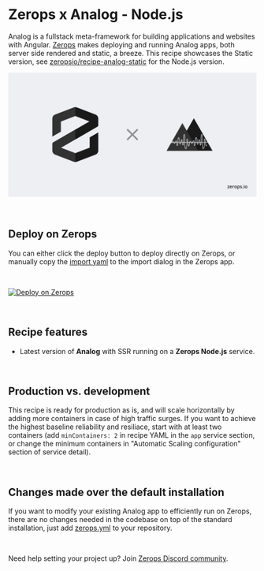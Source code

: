 # Zerops x Analog - Node.js

Analog is a fullstack meta-framework for building applications and websites with Angular. [Zerops](https://zerops.io) makes deploying and running Analog apps, both server side rendered and static, a breeze. This recipe showcases the Static version, see [zeropsio/recipe-analog-static](https://github.com/zeropsio/recipe-analog-static) for the Node.js version.

![analog](https://github.com/zeropsio/recipe-shared-assets/blob/main/covers/svg/cover-analog.svg)

<br/>

## Deploy on Zerops

You can either click the deploy button to deploy directly on Zerops, or manually copy the [import yaml](https://github.com/zeropsio/recipe-analog-nodejs/blob/main/zerops-project-import.yml) to the import dialog in the Zerops app.

<br/>

[![Deploy on Zerops](https://github.com/zeropsio/recipe-shared-assets/blob/main/deploy-button/green/deploy-button.svg)](https://app.zerops.io/recipe/analog-nodejs)

<br/>

## Recipe features

- Latest version of **Analog** with SSR running on a **Zerops Node.js** service.

<br/>

## Production vs. development

This recipe is ready for production as is, and will scale horizontally by adding more containers in case of high traffic surges. If you want to achieve the highest baseline reliability and resiliace, start with at least two containers (add `minContainers: 2` in recipe YAML in the `app` service section, or change the minimum containers in "Automatic Scaling configuration" section of service detail).

<br/>

## Changes made over the default installation

If you want to modify your existing Analog app to efficiently run on Zerops, there are no changes needed in the codebase on top of the standard installation, just add [zerops.yml](https://github.com/zeropsio/recipe-analog-nodejs/blob/main/zerops.yml) to your repository.


<br/>

Need help setting your project up? Join [Zerops Discord community](https://discord.com/invite/WDvCZ54).
